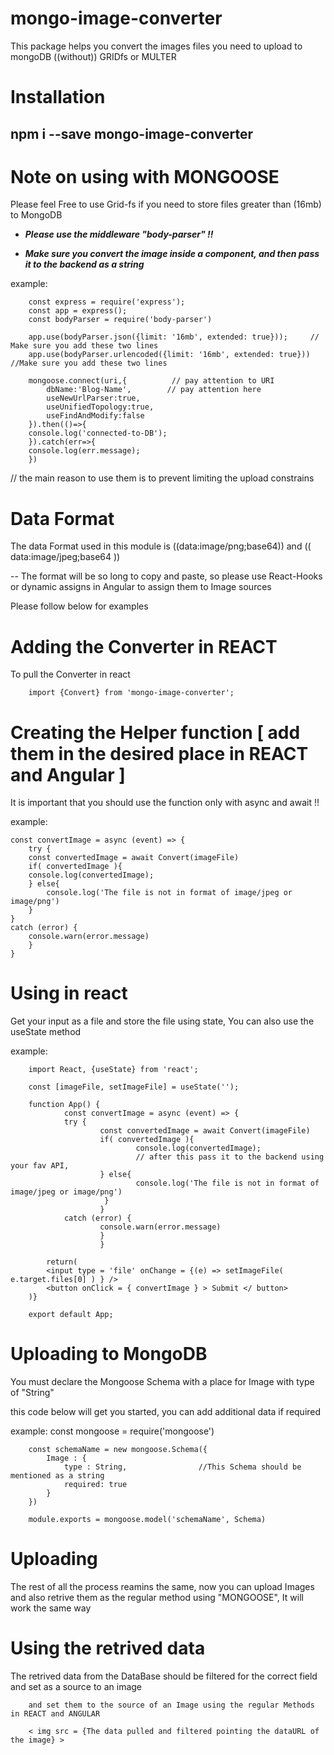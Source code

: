 # mongo-image-converter
This package helps you convert the images files you need to upload to mongoDB ((without)) GRIDfs or MULTER


# Installation

## **npm i --save mongo-image-converter**

# Note on using with MONGOOSE

Please feel Free to use Grid-fs if you need to store files greater than (16mb) to MongoDB

- ***Please use the middleware "body-parser" !!***

 - ***Make sure you convert the image inside a component, and then pass it to the backend as a string***

example:

        const express = require('express');
        const app = express();
        const bodyParser = require('body-parser')

        app.use(bodyParser.json({limit: '16mb', extended: true}));     // Make sure you add these two lines
        app.use(bodyParser.urlencoded({limit: '16mb', extended: true}))    //Make sure you add these two lines

        mongoose.connect(uri,{          // pay attention to URI
            dbName:'Blog-Name',        // pay attention here
            useNewUrlParser:true,
            useUnifiedTopology:true,
            useFindAndModify:false
        }).then(()=>{
        console.log('connected-to-DB');
        }).catch(err=>{
        console.log(err.message);
        })

// the main reason to use them is to prevent limiting the upload constrains

# Data Format
The data Format used in this module is ((data:image/png;base64)) and (( data:image/jpeg;base64 ))

-- The format will be so long to copy and paste, so please use React-Hooks or dynamic assigns in Angular to assign them to Image sources 

Please follow below for examples

# Adding the Converter in REACT

To pull the Converter in react 

        import {Convert} from 'mongo-image-converter';

# Creating the Helper function  [ add them in the desired place in REACT and Angular ]

It is important that you should use the function only with async and await !!

example:

    const convertImage = async (event) => {
        try {
        const convertedImage = await Convert(imageFile)
        if( convertedImage ){
        console.log(convertedImage);
        } else{
            console.log('The file is not in format of image/jpeg or image/png')
        }
    } 
    catch (error) {
        console.warn(error.message)
        }
    }


# Using in react
        
Get your input as a file and store the file using state, You can also use the useState method

example:

        import React, {useState} from 'react';

        const [imageFile, setImageFile] = useState('');

        function App() {
                const convertImage = async (event) => {
                try {
                        const convertedImage = await Convert(imageFile)
                        if( convertedImage ){
                                console.log(convertedImage);
                                // after this pass it to the backend using your fav API,
                        } else{
                                console.log('The file is not in format of image/jpeg or image/png')
                         }
                        }       
                catch (error) {
                        console.warn(error.message)
                        }
                        }
        
            return(
            <input type = 'file' onChange = {(e) => setImageFile( e.target.files[0] ) } />
            <button onClick = { convertImage } > Submit </ button>
        )}

        export default App;

# Uploading to MongoDB

You must declare the Mongoose Schema with a place for Image with type of "String"

this code below will get you started, you can add additional data if required

example: 
        const mongoose = require('mongoose')

        const schemaName = new mongoose.Schema({
            Image : {
                type : String,                //This Schema should be mentioned as a string
                required: true
            }
        })

        module.exports = mongoose.model('schemaName', Schema)

# Uploading

The rest of all the process reamins the same, now you can upload Images and also retrive them as the regular method using "MONGOOSE", It will work the same way 

# Using the retrived data

The retrived data from the DataBase should be filtered for the correct field and set as a source to an image

        and set them to the source of an Image using the regular Methods in REACT and ANGULAR

        < img src = {The data pulled and filtered pointing the dataURL of the image} >





